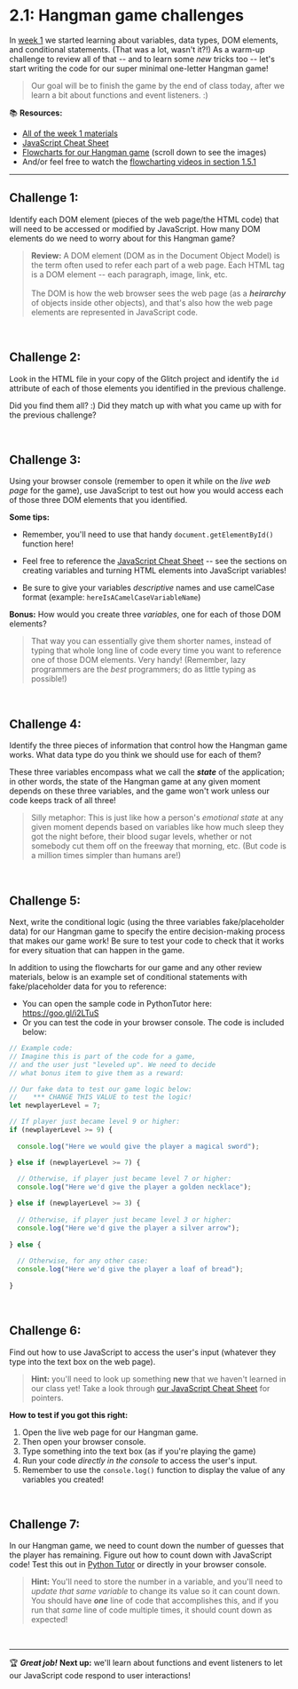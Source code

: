 # 2.1: Hangman game challenges


In [week 1](https://github.com/LearnTeachCode/intro-javascript-class/tree/march-2018/week-1) we started learning about variables, data types, DOM elements, and conditional statements. (That was a lot, wasn't it?!) As a warm-up challenge to review all of that -- and to learn some *new* tricks too -- let's start writing the code for our super minimal one-letter Hangman game!

  > Our goal will be to finish the game by the end of class today, after we learn a bit about functions and event listeners. :)

:books: **Resources:**
  - [All of the week 1 materials](https://github.com/LearnTeachCode/intro-javascript-class/tree/march-2018/week-1)
  - [JavaScript Cheat Sheet](https://github.com/LearnTeachCode/intro-javascript-class/blob/march-2018/week-1/JavaScript%20Reference%20Sheet%201.pdf)
  - [Flowcharts for our Hangman game](https://github.com/LearnTeachCode/hangman-game) (scroll down to see the images)
  - And/or feel free to watch the [flowcharting videos in section 1.5.1](https://github.com/LearnTeachCode/intro-javascript-class/blob/march-2018/week-1/1-5-review-hangman-game.md#151-flowcharting-our-hangman-game)

<hr/>

## Challenge 1:

Identify each DOM element (pieces of the web page/the HTML code) that will need to be accessed or modified by JavaScript. How many DOM elements do we need to worry about for this Hangman game?

  > **Review:** A DOM element (DOM as in the Document Object Model) is the term often used to refer each part of a web page. Each HTML tag is a DOM element -- each paragraph, image, link, etc. <br/><br/>
  The DOM is how the web browser sees the web page (as a ***heirarchy*** of objects inside other objects), and that's also how the web page elements are represented in JavaScript code.
  
 <br/>

## Challenge 2:

Look in the HTML file in your copy of the Glitch project and identify the `id` attribute of each of those elements you identified in the previous challenge.

Did you find them all? :) Did they match up with what you came up with for the previous challenge?

<br/>

## Challenge 3:

Using your browser console (remember to open it while on the *live web page* for the game), use JavaScript to test out how you would access each of those three DOM elements that you identified.

**Some tips:**

  - Remember, you'll need to use that handy `document.getElementById()` function here!
  
  - Feel free to reference the [JavaScript Cheat Sheet](https://github.com/LearnTeachCode/intro-javascript-class/blob/march-2018/week-1/JavaScript%20Reference%20Sheet%201.pdf) -- see the sections on creating variables and turning HTML elements into JavaScript variables!
  
  - Be sure to give your variables *descriptive* names and use camelCase format (example: `hereIsACamelCaseVariableName`)


**Bonus:** How would you create three *variables*, one for each of those DOM elements?

  > That way you can essentially give them shorter names, instead of typing that whole long line of code every time you want to reference one of those DOM elements. Very handy! (Remember, lazy programmers are the *best* programmers; do as little typing as possible!)

<br/>

## Challenge 4:

Identify the three pieces of information that control how the Hangman game works. What data type do you think we should use for each of them?

These three variables encompass what we call the ***state*** of the application; in other words, the state of the Hangman game at any given moment depends on these three variables, and the game won't work unless our code keeps track of all three!

  > Silly metaphor: This is just like how a person's *emotional state* at any given moment depends based on variables like how much sleep they got the night before, their blood sugar levels, whether or not somebody cut them off on the freeway that morning, etc. (But code is a million times simpler than humans are!)

<br/>

## Challenge 5:

Next, write the conditional logic (using the three variables fake/placeholder data) for our Hangman game to specify the entire decision-making process that makes our game work! Be sure to test your code to check that it works for every situation that can happen in the game.

In addition to using the flowcharts for our game and any other review materials, below is an example set of conditional statements with fake/placeholder data for you to reference:
 
  - You can open the sample code in PythonTutor here: https://goo.gl/i2LTuS
  - Or you can test the code in your browser console. The code is included below:

```javascript
// Example code:
// Imagine this is part of the code for a game,
// and the user just "leveled up". We need to decide
// what bonus item to give them as a reward:

// Our fake data to test our game logic below:
//    *** CHANGE THIS VALUE to test the logic!
let newplayerLevel = 7;

// If player just became level 9 or higher:
if (newplayerLevel >= 9) {
  
  console.log("Here we would give the player a magical sword");

} else if (newplayerLevel >= 7) {
  
  // Otherwise, if player just became level 7 or higher:
  console.log("Here we'd give the player a golden necklace");

} else if (newplayerLevel >= 3) {
  
  // Otherwise, if player just became level 3 or higher:
  console.log("Here we'd give the player a silver arrow");
  
} else {
  
  // Otherwise, for any other case:
  console.log("Here we'd give the player a loaf of bread");
  
}
```

<br/>

## Challenge 6:

Find out how to use JavaScript to access the user's input (whatever they type into the text box on the web page). 

  > **Hint:** you'll need to look up something **new** that we haven't learned in our class yet! Take a look through [our JavaScript Cheat Sheet](https://github.com/LearnTeachCode/intro-javascript-class/blob/march-2018/week-1/JavaScript%20Reference%20Sheet%201.pdf) for pointers.
  
**How to test if you got this right:** 

  1. Open the live web page for our Hangman game.
  2. Then open your browser console.
  3. Type something into the text box (as if you're playing the game)
  4. Run your code *directly in the console* to access the user's input.
  5. Remember to use the `console.log()` function to display the value of any variables you created!

<br/>

## Challenge 7:

In our Hangman game, we need to count down the number of guesses that the player has remaining. Figure out how to count down with JavaScript code! Test this out in [Python Tutor](http://pythontutor.com/javascript.html#mode=edit) or directly in your browser console.

  > **Hint:** You'll need to store the number in a variable, and you'll need to *update that same variable* to change its value so it can count down. You should have ***one*** line of code that accomplishes this, and if you run that *same* line of code multiple times, it should count down as expected!

<br/>

<hr/>

🏆 ***Great job!*** **Next up:** we'll learn about functions and event listeners to let our JavaScript code respond to user interactions!

